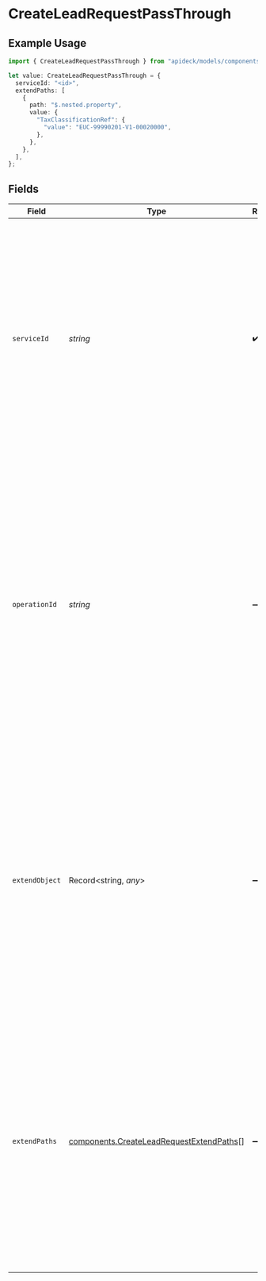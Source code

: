 # CreateLeadRequestPassThrough

## Example Usage

```typescript
import { CreateLeadRequestPassThrough } from "apideck/models/components";

let value: CreateLeadRequestPassThrough = {
  serviceId: "<id>",
  extendPaths: [
    {
      path: "$.nested.property",
      value: {
        "TaxClassificationRef": {
          "value": "EUC-99990201-V1-00020000",
        },
      },
    },
  ],
};
```

## Fields

| Field                                                                                                                                                                                                                                                                                                                                         | Type                                                                                                                                                                                                                                                                                                                                          | Required                                                                                                                                                                                                                                                                                                                                      | Description                                                                                                                                                                                                                                                                                                                                   |
| --------------------------------------------------------------------------------------------------------------------------------------------------------------------------------------------------------------------------------------------------------------------------------------------------------------------------------------------- | --------------------------------------------------------------------------------------------------------------------------------------------------------------------------------------------------------------------------------------------------------------------------------------------------------------------------------------------- | --------------------------------------------------------------------------------------------------------------------------------------------------------------------------------------------------------------------------------------------------------------------------------------------------------------------------------------------- | --------------------------------------------------------------------------------------------------------------------------------------------------------------------------------------------------------------------------------------------------------------------------------------------------------------------------------------------- |
| `serviceId`                                                                                                                                                                                                                                                                                                                                   | *string*                                                                                                                                                                                                                                                                                                                                      | :heavy_check_mark:                                                                                                                                                                                                                                                                                                                            | The service_id within the pass_through array specifies the target service for which the custom data or modifications are intended. This string must match the identifier of a service that is integrated with your application, ensuring the data is correctly routed and applied.                                                            |
| `operationId`                                                                                                                                                                                                                                                                                                                                 | *string*                                                                                                                                                                                                                                                                                                                                      | :heavy_minus_sign:                                                                                                                                                                                                                                                                                                                            | An optional identifier for a specific workflow operation to which this pass-through should be applied. This is particularly useful for Unify calls that involve multiple downstream requests, allowing for precise tracking and management of each operation. The value should be a unique string that correlates with the intended workflow. |
| `extendObject`                                                                                                                                                                                                                                                                                                                                | Record<string, *any*>                                                                                                                                                                                                                                                                                                                         | :heavy_minus_sign:                                                                                                                                                                                                                                                                                                                            | A flexible object that allows for the direct extension of properties. This can be used to include additional data fields that are not predefined in the standard request structure, enabling custom data handling and integration. The object can contain any key-value pairs as needed for the operation.                                    |
| `extendPaths`                                                                                                                                                                                                                                                                                                                                 | [components.CreateLeadRequestExtendPaths](../../models/components/createleadrequestextendpaths.md)[]                                                                                                                                                                                                                                          | :heavy_minus_sign:                                                                                                                                                                                                                                                                                                                            | An array of objects designed for structured data modifications using specified paths. Each object in the array should define a path and a corresponding value, facilitating targeted updates or extensions to the data structure. This is useful for complex data manipulations within the CRM system.                                        |